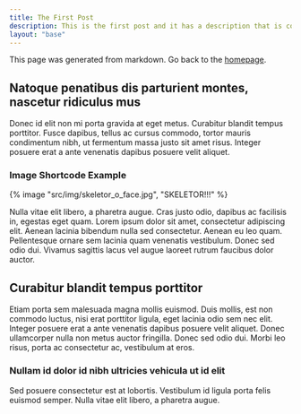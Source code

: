 ```yaml
---
title: The First Post
description: This is the first post and it has a description that is concise and explains the contents of the post.
layout: "base"
---
```


This page was generated from markdown. Go back to the [homepage](/).

## Natoque penatibus dis parturient montes, nascetur ridiculus mus

Donec id elit non mi porta gravida at eget metus. Curabitur blandit tempus porttitor. Fusce dapibus, tellus ac cursus commodo, tortor mauris condimentum nibh, ut fermentum massa justo sit amet risus. Integer posuere erat a ante venenatis dapibus posuere velit aliquet.

### **Image Shortcode Example**

{% image "src/img/skeletor_o_face.jpg", "SKELETOR!!!" %}

Nulla vitae elit libero, a pharetra augue. Cras justo odio, dapibus ac facilisis in, egestas eget quam. Lorem ipsum dolor sit amet, consectetur adipiscing elit. Aenean lacinia bibendum nulla sed consectetur. Aenean eu leo quam. Pellentesque ornare sem lacinia quam venenatis vestibulum. Donec sed odio dui. Vivamus sagittis lacus vel augue laoreet rutrum faucibus dolor auctor.

## Curabitur blandit tempus porttitor

Etiam porta sem malesuada magna mollis euismod. Duis mollis, est non commodo luctus, nisi erat porttitor ligula, eget lacinia odio sem nec elit. Integer posuere erat a ante venenatis dapibus posuere velit aliquet. Donec ullamcorper nulla non metus auctor fringilla. Donec sed odio dui. Morbi leo risus, porta ac consectetur ac, vestibulum at eros.

### Nullam id dolor id nibh ultricies vehicula ut id elit

Sed posuere consectetur est at lobortis. Vestibulum id ligula porta felis euismod semper. Nulla vitae elit libero, a pharetra augue.
